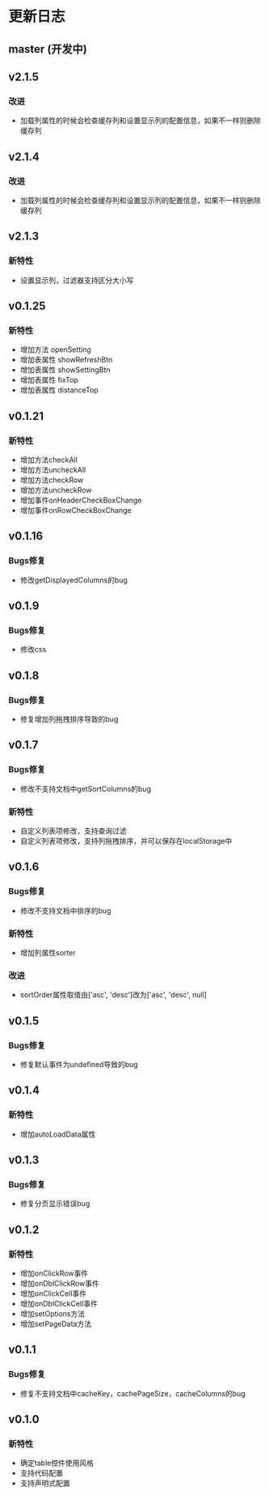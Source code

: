 # 更新日志

## master (开发中)


<!-- ## v1.0.4 -->

<!-- ### 新特性 -->
<!-- * 增加对windows汇编器的支持 -->
<!-- * 为xmake create增加一些新的工程模板，支持tbox版本 -->
<!-- * 支持swift代码 -->
<!-- * 针对-v参数，增加错误输出信息 -->
<!-- * 增加apple编译平台：watchos, watchsimulator的编译支持 -->
<!-- * 增加对windows: x64, amd64, x86_amd64架构的编译支持 -->
<!-- * 实现动态库和静态库的快速切换 -->
<!-- * 添加-j/--jobs参数，手动指定是否多任务编译，默认改为单任务编译 -->

<!-- ### 改进 -->
<!-- * 增强`add_files`接口，支持直接添加`*.o/obj/a/lib`文件，并且支持静态库的合并 -->
<!-- * 裁剪xmake的安装过程，移除一些预编译的二进制程序 -->

<!-- ### Bugs修复 -->
<!-- * [#1](https://github.com/waruqi/xmake/issues/4): 修复win7上安装失败问题 -->
<!-- * 修复和增强工具链检测 -->
<!-- * 修复一些安装脚本的bug, 改成外置sudo进行安装 -->
<!-- * 修复linux x86_64下安装失败问题 -->


## v2.1.5

### 改进
 * 加载列属性的时候会检查缓存列和设置显示列的配置信息，如果不一样则删除缓存列



## v2.1.4

### 改进
 * 加载列属性的时候会检查缓存列和设置显示列的配置信息，如果不一样则删除缓存列


## v2.1.3

### 新特性
 * 设置显示列，过滤器支持区分大小写


## v0.1.25

### 新特性
 * 增加方法 openSetting
 * 增加表属性 showRefreshBtn
 * 增加表属性 showSettingBtn
 * 增加表属性 fixTop
 * 增加表属性 distanceTop


## v0.1.21

### 新特性
 * 增加方法checkAll
 * 增加方法uncheckAll
 * 增加方法checkRow
 * 增加方法uncheckRow
 * 增加事件onHeaderCheckBoxChange
 * 增加事件onRowCheckBoxChange



## v0.1.16

### Bugs修复
 * 修改getDisplayedColumns的bug


## v0.1.9

### Bugs修复
 * 修改css



## v0.1.8

### Bugs修复
 * 修复增加列拖拽排序导致的bug




## v0.1.7

### Bugs修复
 * 修改不支持文档中getSortColumns的bug

### 新特性
 * 自定义列表项修改，支持查询过滤
 * 自定义列表项修改，支持列拖拽排序，并可以保存在localStorage中



## v0.1.6

### Bugs修复
 * 修改不支持文档中排序的bug

### 新特性
 * 增加列属性sorter

### 改进
 * sortOrder属性取值由['asc', 'desc']改为['asc', 'desc', null]



## v0.1.5

### Bugs修复
 * 修复默认事件为undefined导致的bug



## v0.1.4

### 新特性
 * 增加autoLoadData属性



## v0.1.3

### Bugs修复
 * 修复分页显示错误bug



## v0.1.2

### 新特性
 * 增加onClickRow事件
 * 增加onDblClickRow事件
 * 增加onClickCell事件
 * 增加onDblClickCell事件
 * 增加setOptions方法
 * 增加setPageData方法



## v0.1.1

### Bugs修复
 * 修复不支持文档中cacheKey，cachePageSize，cacheColumns的bug



## v0.1.0

### 新特性
* 确定table控件使用风格
* 支持代码配置
* 支持声明式配置